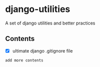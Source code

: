 # django-utilities
A set of django utilities and better practices

## Contents

- [x] ultimate django .gitignore file

`add more contents`
